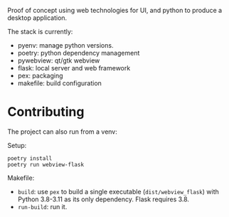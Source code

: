 Proof of concept using web technologies for UI, and python to produce a desktop application.

The stack is currently:

- pyenv: manage python versions.
- poetry: python dependency management
- pywebview: qt/gtk webview
- flask: local server and web framework
- pex: packaging
- makefile: build configuration


# Contributing

The project can also run from a venv:

Setup:

```shell
poetry install
poetry run webview-flask
```

Makefile:

- `build`: use `pex` to build a single executable (`dist/webview_flask`) with Python 3.8-3.11 as its only dependency. Flask requires 3.8.
- `run-build`: run it.
